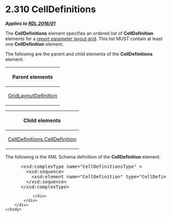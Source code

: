 <html dir="LTR" xmlns:mshelp="http://msdn.microsoft.com/mshelp" xmlns:ddue="http://ddue.schemas.microsoft.com/authoring/2003/5" xmlns:xlink="http://www.w3.org/1999/xlink" xmlns:tool="http://www.microsoft.com/tooltip">
    <head>
        <meta http-equiv="Content-Type" content="text/html; CHARSET=utf-8"></meta>
        <meta name="save" content="history"></meta>
        <title>2.310 CellDefinitions</title>
        <xml>
            <mshelp:toctitle title="2.310 CellDefinitions"></mshelp:toctitle>
            <mshelp:rltitle title="[MS-RDL]: CellDefinitions"></mshelp:rltitle>
            <mshelp:keyword index="A" term="116f0b86-f930-4879-a960-122c882e52de"></mshelp:keyword>
            <mshelp:attr name="DCSext.ContentType" value="open specification"></mshelp:attr>
            <mshelp:attr name="AssetID" value="116f0b86-f930-4879-a960-122c882e52de"></mshelp:attr>
            <mshelp:attr name="TopicType" value="kbRef"></mshelp:attr>
            <mshelp:attr name="DCSext.Title" value="[MS-RDL]: CellDefinitions" />
        </xml>
    </head>
    <body>
        <div id="header">
            <h1 class="heading">2.310 CellDefinitions</h1>
        </div>
        <div id="mainSection">
            <div id="mainBody">
                <div id="allHistory" class="saveHistory"></div>
                <div id="sectionSection0" class="section" name="collapseableSection">
                    

<p><b><i>Applies to </i></b><a href="52ce3983-2bfc-4e72-9359-42aaf5fe4509.md"><b><i>RDL 2016/01</i></b></a></p>

<p>The <b>CellDefinitions</b> element specifies an ordered list
of <b>CellDefinition</b> elements for a <a href="b2482b3f-74ab-4ca8-a9e5-c07955011743.md#gt_96868796-6757-439e-ae5d-acd2caff00d3">report parameter layout grid</a>.
This list MUST contain at least one <b>CellDefinition</b> element.</p>

<p>The following are the parent and child elements of the <b>CellDefinitions</b>
element.</p>

<table>
 <thead>
  <tr>
   <th>
   <p>Parent elements</p>
   </th>
  </tr>
 </thead>
 <tr>
  <td>
  <p><a href="39c5e577-1ade-458b-b838-f5336faf9fe7.md">GridLayoutDefinition</a></p>
  </td>
 </tr>
</table>

<p> </p>

<table>
 <thead>
  <tr>
   <th>
   <p>Child elements</p>
   </th>
  </tr>
 </thead>
 <tr>
  <td>
  <p><a href="234a2684-75dc-4caf-913c-65e6547cb764.md">CellDefinitions.CellDefinition</a></p>
  </td>
 </tr>
</table>

<p>The following is the XML Schema definition of the <b>CellDefinition</b>
element.</p>

<dl>
<dd>
<div><pre> &lt;xsd:complexType name=&quot;CellDefinitionsType&quot; &gt;
   &lt;xsd:sequence&gt;
     &lt;xsd:element name=&quot;CellDefinition&quot; type=&quot;CellDefinitionType&quot; minOccurs=&quot;1&quot; maxOccurs=&quot;unbounded&quot; /&gt;
   &lt;/xsd:sequence&gt;
 &lt;/xsd:complexType&gt;
</pre></div>
</dd></dl>


                </div>
            </div>
        </div>
    </body>
</html>